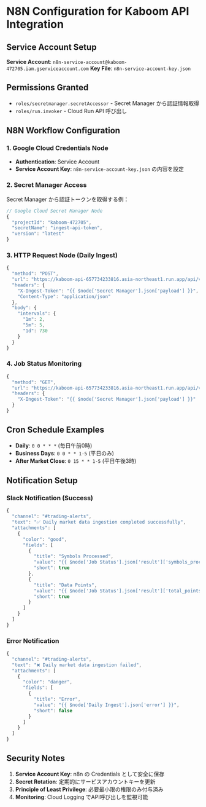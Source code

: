 # N8N Configuration for Kaboom API Integration

## Service Account Setup

**Service Account**: `n8n-service-account@kaboom-472705.iam.gserviceaccount.com`
**Key File**: `n8n-service-account-key.json`

## Permissions Granted

- `roles/secretmanager.secretAccessor` - Secret Manager から認証情報取得
- `roles/run.invoker` - Cloud Run API 呼び出し

## N8N Workflow Configuration

### 1. Google Cloud Credentials Node
- **Authentication**: Service Account
- **Service Account Key**: `n8n-service-account-key.json` の内容を設定

### 2. Secret Manager Access
Secret Manager から認証トークンを取得する例：

```javascript
// Google Cloud Secret Manager Node
{
  "projectId": "kaboom-472705",
  "secretName": "ingest-api-token",
  "version": "latest"
}
```

### 3. HTTP Request Node (Daily Ingest)
```javascript
{
  "method": "POST",
  "url": "https://kaboom-api-657734233816.asia-northeast1.run.app/api/v1/ingest/run-daily",
  "headers": {
    "X-Ingest-Token": "{{ $node['Secret Manager'].json['payload'] }}",
    "Content-Type": "application/json"
  },
  "body": {
    "intervals": {
      "1m": 2,
      "5m": 5,
      "1d": 730
    }
  }
}
```

### 4. Job Status Monitoring
```javascript
{
  "method": "GET",
  "url": "https://kaboom-api-657734233816.asia-northeast1.run.app/api/v1/ingest/jobs/{{ $node['Daily Ingest'].json['job_id'] }}",
  "headers": {
    "X-Ingest-Token": "{{ $node['Secret Manager'].json['payload'] }}"
  }
}
```

## Cron Schedule Examples

- **Daily**: `0 0 * * *` (毎日午前0時)
- **Business Days**: `0 0 * * 1-5` (平日のみ)
- **After Market Close**: `0 15 * * 1-5` (平日午後3時)

## Notification Setup

### Slack Notification (Success)
```javascript
{
  "channel": "#trading-alerts",
  "text": "✅ Daily market data ingestion completed successfully",
  "attachments": [
    {
      "color": "good",
      "fields": [
        {
          "title": "Symbols Processed",
          "value": "{{ $node['Job Status'].json['result']['symbols_processed'] }}",
          "short": true
        },
        {
          "title": "Data Points",
          "value": "{{ $node['Job Status'].json['result']['total_points_written'] }}",
          "short": true
        }
      ]
    }
  ]
}
```

### Error Notification
```javascript
{
  "channel": "#trading-alerts",
  "text": "❌ Daily market data ingestion failed",
  "attachments": [
    {
      "color": "danger",
      "fields": [
        {
          "title": "Error",
          "value": "{{ $node['Daily Ingest'].json['error'] }}",
          "short": false
        }
      ]
    }
  ]
}
```

## Security Notes

1. **Service Account Key**: n8n の Credentials として安全に保存
2. **Secret Rotation**: 定期的にサービスアカウントキーを更新
3. **Principle of Least Privilege**: 必要最小限の権限のみ付与済み
4. **Monitoring**: Cloud Logging でAPI呼び出しを監視可能
